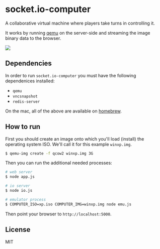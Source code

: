 
# socket.io-computer

A collaborative virtual machine where players take turns in
controlling it.

It works by running [qemu](http://wiki.qemu.org/Main_Page) on the
server-side and streaming the image binary data to the browser.

![](https://i.cloudup.com/wpyr5L-Ctg.png)

## Dependencies

In order to run `socket.io-computer` you must have the following
dependenices installed:

- `qemu`
- `vncsnapshot`
- `redis-server`

On the mac, all of the above are available on [homebrew](http://brew.sh/).

## How to run

First you should create an image onto which you'll load (install) the
operating system ISO. We'll call it for this example `winxp.img`.

```bash
$ qemu-img create -f qcow2 winxp.img 3G
```

Then you can run the additional needed processes:

```bash
# web server
$ node app.js

# io server
$ node io.js

# emulator process
$ COMPUTER_ISO=xp.iso COMPUTER_IMG=winxp.img node emu.js
```

Then point your browser to `http://localhost:5000`.

## License

MIT
